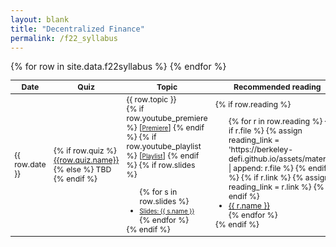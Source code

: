```yaml
---
layout: blank
title: "Decentralized Finance"
permalink: /f22_syllabus
---
```


<table style="table-layout: fixed; font-size: 88%;">
  <thead>
      <th style="width: 10%;">Date</th>
      <th style="width: 10%;"> Quiz </th>
      <th style="width: 50%;"> Topic </th>
      <th style="width: 30%;"> Recommended reading </th>
  </thead>
  <tbody>
    {% for row in site.data.f22syllabus %}
    <tr>
      <td> {{ row.date }} </td>
      <td>
        {% if row.quiz %}
          <a target="_parent" href="{{row.quiz.link}}" style="text-decoration: underline;">{{row.quiz.name}}</a>
        {% else %}
          TBD
        {% endif %}
      </td>
      <td> {{ row.topic }}
        <br>
        {% if row.youtube_premiere %}
          [<a target="_parent" href="{{row.youtube_premiere}}" style="font-size: 80%;text-decoration: underline;">Premiere</a>]
        {% endif %}
        {% if row.youtube_playlist %}
          [<a target="_parent" href="{{row.youtube_playlist}}" style="font-size: 80%;text-decoration: underline;">Playlist</a>]
        {% endif %}
        {% if row.slides %}
        <ul style="margin-bottom: 0;">
          {% for s in row.slides %}
          <li> <a target="_parent" href="https://berkeley-defi.github.io/assets/material/{{s.file}}" style="font-size: 80%;"> Slides: {{ s.name }} </a> </li>
          {% endfor %}
        </ul>
        {% endif %}
      </td>
      <td>
        {% if row.reading %}
        <ul style="margin-bottom: 0;">
          {% for r in row.reading %}
            {% if r.file %}
              {% assign reading_link = 'https://berkeley-defi.github.io/assets/material/' | append: r.file %}
            {% endif %}
            {% if r.link %}
              {% assign reading_link = r.link %}
            {% endif %}
          <li> <a target="_parent" href="{{reading_link}}"> {{ r.name }} </a> </li>
          {% endfor %}
        </ul>
        {% endif %}
      </td>
    </tr>
    {% endfor %}
  </tbody>
</table>
